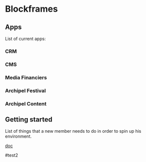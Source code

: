 # Blockframes

## Apps
List of current apps:
### CRM
### CMS
### Media Financiers
### Archipel Festival
### Archipel Content

## Getting started
List of things that a new member needs to do in order to spin up his environment.

[doc](https://www.notion.so/cascade8/Checklist-for-a-new-teammate-3e2e925e8e8b4d7f91bde02a5e0fd91d)

#test2

